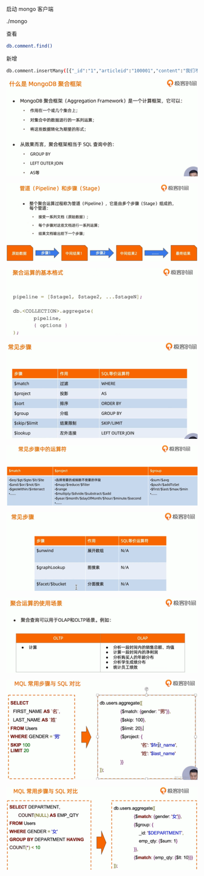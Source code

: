 
启动 mongo 客户端

./mongo

查看

```Bash
db.comment.find()
```


新增

```Bash
db.comment.insertMany([{"_id":"1","articleid":"100001","content":"我们不应该把清晨浪费在手机上，健康很重要，一杯温水幸福你我他。","userid":"1002","nickname":"相忘于江湖","createdatetime":new Date("2019-08-05T22:08:15.522Z"),"likenum":NumberInt(1000),"state":"1"},{"_id":"2","articleid":"100001","content":"我夏天空腹喝凉开水，冬天喝温开水","userid":"1005","nickname":"伊人憔悴","createdatetime":new Date("2019-08-05T23:58:51.485Z"),"likenum":NumberInt(888),"state":"1"},{"_id":"3","articleid":"100001","content":"我一直喝凉开水，冬天夏天都喝。","userid":"1004","nickname":"杰克船长","createdatetime":new Date("2019-08-06T01:05:06.321Z"),"likenum":NumberInt(666),"state":"1"},{"_id":"4","articleid":"100001","content":"专家说不能空腹吃饭，影响健康。","userid":"1003","nickname":"凯撒","createdatetime":new Date("2019-08-06T08:18:35.288Z"),"likenum":NumberInt(2000),"state":"1"},{"_id":"5","articleid":"100001","content":"研究表明，刚烧开的水千万不能喝，因为烫嘴。","userid":"1003","nickname":"凯撒","createdatetime":new Date("2019-08-06T11:01:02.521Z"),"likenum":NumberInt(3000),"state":"1"}]);
```

![1646637286671](README/1646637286671.png)

![1646637309037](README/1646637309037.png)

![1646637343834](README/1646637343834.png)

![1646637380267](README/1646637380267.png)

![1646637440708](README/1646637440708.png)

![1646637490388](README/1646637490388.png)

![1646637506995](README/1646637506995.png)

![1646637538310](README/1646637538310.png)

![1646637564703](README/1646637564703.png)


